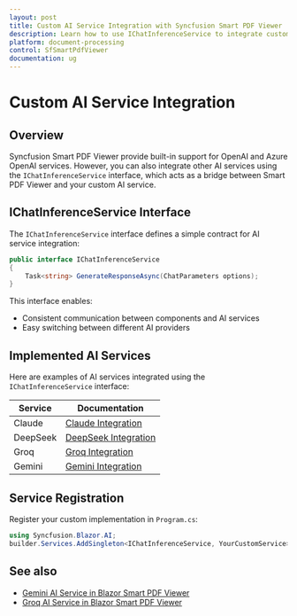 ```yaml
---
layout: post
title: Custom AI Service Integration with Syncfusion Smart PDF Viewer
description: Learn how to use IChatInferenceService to integrate custom AI services with Syncfusion Smart PDF Viewer
platform: document-processing
control: SfSmartPdfViewer
documentation: ug
---
```


# Custom AI Service Integration

## Overview

Syncfusion Smart PDF Viewer provide built-in support for OpenAI and Azure OpenAI services. However, you can also integrate other AI services using the `IChatInferenceService` interface, which acts as a bridge between Smart PDF Viewer and your custom AI service.


## IChatInferenceService Interface

The `IChatInferenceService` interface defines a simple contract for AI service integration:

```csharp
public interface IChatInferenceService
{
    Task<string> GenerateResponseAsync(ChatParameters options);
}
```

This interface enables:
- Consistent communication between components and AI services
- Easy switching between different AI providers


## Implemented AI Services

Here are examples of AI services integrated using the `IChatInferenceService` interface:

| Service | Documentation |
|---------|---------------|
| Claude | [Claude Integration](claude-service) |
| DeepSeek | [DeepSeek Integration](deepseek-service) |
| Groq | [Groq Integration](groq-service) |
| Gemini | [Gemini Integration](gemini-service) |


## Service Registration

Register your custom implementation in `Program.cs`:

```csharp
using Syncfusion.Blazor.AI;
builder.Services.AddSingleton<IChatInferenceService, YourCustomService>();
```

## See also

* [Gemini AI Service in Blazor Smart PDF Viewer](./gemini-service)
* [Groq AI Service in Blazor Smart PDF Viewer](./groq-service)